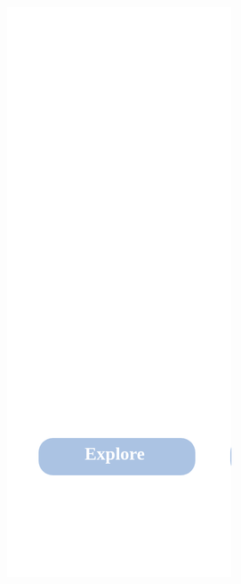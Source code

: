 <html>
  <head>
    <link href="https://fonts.googleapis.com/css?family=Exo&display=swap" rel="stylesheet" />
  </head>
  <body>
    <!-- <table>
      <tr>
        <td><a href="/jazzyisking">Home</a></td>
        <td><a href="/jazzyisking/templates/designplan">Design Plan</a></td>
        <td><a href="/jazzyisking/templates/login">Log In</a></td>
        <td><a href="/jazzyisking/templates/signup">Sign Up</a></td>
        <td><a href="/jazzyisking/templates/calendar">Calendar</a></td>
        <td><a href="/jazzyisking/templates/home">Home</a></td>
      </tr>
    </table> -->
    <div class="v59_3">
    <div class="v80_10"></div>
    <!-- <a class="v59_4" href="/jazzyisking/templates/home">Home</a>
    <a class="v59_5" href="/jazzyisking/templates/calendar">Calender</a>
    <a class="v59_8" href="/jazzyisking/templates/login">Login</a> -->
    <!-- <span class="v59_6">Itinerary</span>
    <span class="v59_7">Activities</span> -->
    <!-- <span class="v105_2">Forum</span> -->
    <span class="v80_11">Jazzy Plans</span>
    <span class="v80_12">Putting the jazz in your plans</span>
    <div class="v80_14"></div>
    <div class="v80_17"></div>
    <span class="v80_15">Explore</span>
    <span class="v80_18">Popular Places</span>
    <div class="v80_16"></div>
    <span class="v80_19">Search for activities</span>
    <div class="v80_20"></div>
    <div class="v80_21"></div>
    <div class="v80_22"></div>
    </div>
    </body>
</html>     
<br/><br/> 
    
<style>* {
  box-sizing: border-box;
}
body {
  font-size: 14px;
}
.v59_3 {
  width: 100%;
  height: 1024px;
  background: rgba(255,255,255,1);
  opacity: 1;
  position: relative;
  top: 0px;
  left: 0px;
  overflow: hidden;
}
.v80_10 {
  width: 100%;
  height: 100%;
  background: url("../images/winter_pic.jpg");
  background-repeat: no-repeat;
  background-position: center center;
  background-size: cover;
  opacity: 1;
  position: relative;
  top: 0px;
  left: 0px;
  overflow: hidden;
}
.v59_4 {
  width: 99px;
  color: rgba(255,255,255,1);
  position: absolute;
  top: 23px;
  left: 47px;
  font-family: Exo;
  font-weight: Regular;
  font-size: 36px;
  opacity: 1;
  text-align: left;
}
.v59_5 {
  width: 147px;
  color: rgba(255,255,255,1);
  position: absolute;
  top: 23px;
  left: 197px;
  font-family: Exo;
  font-weight: Regular;
  font-size: 36px;
  opacity: 1;
  text-align: left;
}
.v80_12 {
  width: 382px;
  color: rgba(255,255,255,1);
  position: absolute;
  top: 686px;
  left: 167px;
  font-family: Exo;
  font-weight: Bold;
  font-size: 28px;
  opacity: 1;
  text-align: left;
}
.v59_6 {
  width: 139px;
  color: rgba(255,255,255,1);
  position: absolute;
  top: 23px;
  left: 377px;
  font-family: Exo;
  font-weight: Regular;
  font-size: 36px;
  opacity: 1;
  text-align: left;
}
.v59_7 {
  width: 150px;
  color: rgba(255,255,255,1);
  position: absolute;
  top: 23px;
  left: 549px;
  font-family: Exo;
  font-weight: Regular;
  font-size: 36px;
  opacity: 1;
  text-align: left;
}
.v59_8 {
  width: 91px;
  color: rgba(255,255,255,1);
  position: absolute;
  top: 23px;
  left: 1328px;
  font-family: Exo;
  font-weight: Regular;
  font-size: 36px;
  opacity: 1;
  text-align: left;
}
.v80_11 {
  width: 481px;
  color: rgba(255,255,255,1);
  position: absolute;
  top: 308px;
  left: 112px;
  font-family: Exo;
  font-weight: ExtraBold;
  font-size: 96px;
  opacity: 1;
  text-align: center;
}
.v80_14 {
  width: 282px;
  height: 67px;
  background: rgba(136,170,215,1);
  opacity: 0.699999988079071;
  position: absolute;
  top: 774px;
  left: 57px;
  border-top-left-radius: 26px;
  border-top-right-radius: 26px;
  border-bottom-left-radius: 26px;
  border-bottom-right-radius: 26px;
  overflow: hidden;
}
.v80_17 {
  width: 282px;
  height: 67px;
  background: rgba(136,170,215,1);
  opacity: 0.699999988079071;
  position: absolute;
  top: 774px;
  left: 402px;
  border-top-left-radius: 26px;
  border-top-right-radius: 26px;
  border-bottom-left-radius: 26px;
  border-bottom-right-radius: 26px;
  overflow: hidden;
}
.v80_15 {
  width: 115px;
  color: rgba(255,255,255,1);
  position: absolute;
  top: 784px;
  left: 140px;
  font-family: Exo;
  font-weight: Bold;
  font-size: 32px;
  opacity: 1;
  text-align: left;
}
.v80_18 {
  width: 222px;
  color: rgba(255,255,255,1);
  position: absolute;
  top: 784px;
  left: 432px;
  font-family: Exo;
  font-weight: Bold;
  font-size: 32px;
  opacity: 1;
  text-align: left;
}
.v80_16 {
  width: 527px;
  height: 66px;
  background: rgba(13,48,91,1);
  opacity: 0.800000011920929;
  position: absolute;
  top: 404px;
  left: 812px;
  border-top-left-radius: 16px;
  border-top-right-radius: 16px;
  border-bottom-left-radius: 16px;
  border-bottom-right-radius: 16px;
  overflow: hidden;
}
.v80_19 {
  width: 298px;
  color: rgba(255,255,255,1);
  position: absolute;
  top: 416px;
  left: 879px;
  font-family: Exo;
  font-weight: Bold;
  font-size: 32px;
  opacity: 1;
  text-align: left;
}
.v80_20 {
  width: 32px;
  height: 31px;
  background: rgba(217,217,217,1);
  opacity: 1;
  position: absolute;
  top: 414px;
  left: 824px;
  border-radius: 50%;
}
.v80_21 {
  width: 5px;
  height: 28px;
  background: rgba(217,217,217,1);
  opacity: 1;
  position: absolute;
  top: 433px;
  left: 841px;
  border-top-left-radius: 2px;
  border-top-right-radius: 2px;
  border-bottom-left-radius: 2px;
  border-bottom-right-radius: 2px;
  transform: rotate(-35deg);
  overflow: hidden;
}
.v80_22 {
  width: 24px;
  height: 23px;
  background: rgba(23,64,110,1);
  opacity: 1;
  position: absolute;
  top: 418px;
  left: 828px;
  border-radius: 50%;
}
.v105_2 {
  width: 111px;
  color: rgba(255,255,255,1);
  position: absolute;
  top: 23px;
  left: 732px;
  font-family: Exo;
  font-weight: Regular;
  font-size: 36px;
  opacity: 1;
  text-align: left;
}
</style>